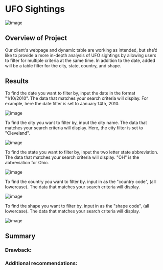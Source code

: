 # UFO Sightings

![image](https://user-images.githubusercontent.com/67409852/144519241-f411f9a0-7a6e-4045-afc0-c07d68856ad0.png)
## Overview of Project

Our client's webpage and dynamic table are working as intended, but she’d like to provide a more in-depth analysis of UFO sightings by allowing users to filter for multiple criteria at the same time. In addition to the date, added will be a table filter for the city, state, country, and shape.

## Results

To find the date you want to filter by, input the date in the format "1/10/2010". The data that matches your search criteria will display. For example, here the date filter is set to January 14th, 2010.

![image](https://user-images.githubusercontent.com/67409852/144556850-d214c6b6-12aa-4415-b71a-8eb523d341c4.png)

To find the city you want to filter by, input the city name. The data that matches your search criteria will display. Here, the city filter is set to "Cleveland".

![image](https://user-images.githubusercontent.com/67409852/144558225-04ceb21a-0f89-457f-a927-3567a0e6550a.png)

To find the state you want to filter by, input the two letter state abbreviation. The data that matches your search criteria will display. "OH" is the abbreviation for Ohio.

![image](https://user-images.githubusercontent.com/67409852/144558540-86b1d8b5-b93e-4878-bf45-54310ca51636.png)

To find the country you want to filter by. input in as the "country code", (all lowercase). The data that matches your search criteria will display.  

![image](https://user-images.githubusercontent.com/67409852/144375510-559b818a-9e44-4212-add1-6658ce187b21.png)

To find the shape you want to filter by. input in as the "shape code", (all lowercase). The data that matches your search criteria will display.

![image](https://user-images.githubusercontent.com/67409852/144375623-b184b452-769e-48fe-9a1f-9ad5503cefb2.png)

## Summary

### Drawback:

### Additional recommendations:

